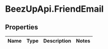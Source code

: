 # BeezUpApi.FriendEmail

## Properties
Name | Type | Description | Notes
------------ | ------------- | ------------- | -------------


